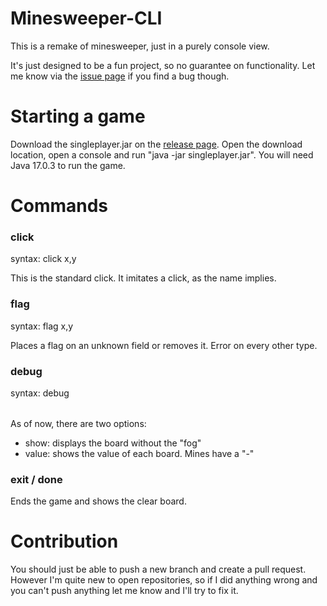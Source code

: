 # Minesweeper-CLI

This is a remake of minesweeper, just in a purely console view.

It's just designed to be a fun project, so no guarantee on functionality.
Let me know via the [issue page](https://github.com/UnknownUser95/MineSweeper-CLI/issues) if you find a bug though.

# Starting a game

Download the singleplayer.jar on the [release page](https://github.com/UnknownUser95/Minesweeper-CLI/releases). Open the download location, open a console and run "java -jar singleplayer.jar". You will need Java 17.0.3 to run the game.

# Commands

### click

syntax: click x,y

This is the standard click. It imitates a click, as the name implies.

### flag

syntax: flag x,y

Places a flag on an unknown field or removes it. Error on every other type.

### debug

syntax: debug <option>

As of now, there are two options:
  - show: displays the board without the "fog"
  - value: shows the value of each board. Mines have a "-"

### exit / done

Ends the game and shows the clear board.

# Contribution
  
You should just be able to push a new branch and create a pull request. However I'm quite new to open repositories, so if I did anything wrong and you can't push anything let me know and I'll try to fix it.
